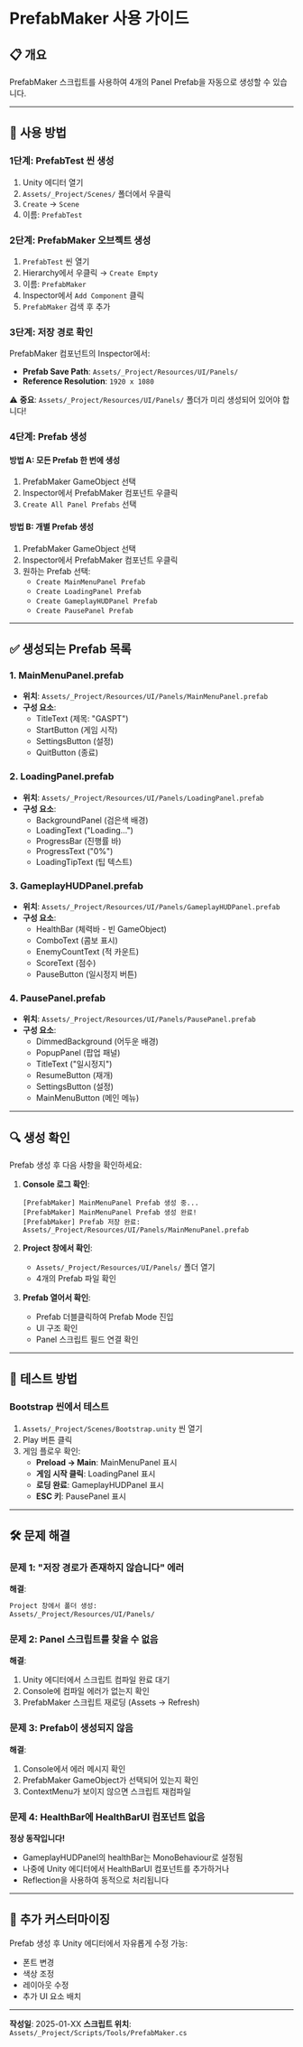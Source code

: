 # PrefabMaker 사용 가이드

## 📋 개요

PrefabMaker 스크립트를 사용하여 4개의 Panel Prefab을 자동으로 생성할 수 있습니다.

---

## 🚀 사용 방법

### 1단계: PrefabTest 씬 생성

1. Unity 에디터 열기
2. `Assets/_Project/Scenes/` 폴더에서 우클릭
3. `Create` → `Scene`
4. 이름: `PrefabTest`

### 2단계: PrefabMaker 오브젝트 생성

1. `PrefabTest` 씬 열기
2. Hierarchy에서 우클릭 → `Create Empty`
3. 이름: `PrefabMaker`
4. Inspector에서 `Add Component` 클릭
5. `PrefabMaker` 검색 후 추가

### 3단계: 저장 경로 확인

PrefabMaker 컴포넌트의 Inspector에서:
- **Prefab Save Path**: `Assets/_Project/Resources/UI/Panels/`
- **Reference Resolution**: `1920 x 1080`

⚠️ **중요**: `Assets/_Project/Resources/UI/Panels/` 폴더가 미리 생성되어 있어야 합니다!

### 4단계: Prefab 생성

#### 방법 A: 모든 Prefab 한 번에 생성
1. PrefabMaker GameObject 선택
2. Inspector에서 PrefabMaker 컴포넌트 우클릭
3. `Create All Panel Prefabs` 선택

#### 방법 B: 개별 Prefab 생성
1. PrefabMaker GameObject 선택
2. Inspector에서 PrefabMaker 컴포넌트 우클릭
3. 원하는 Prefab 선택:
   - `Create MainMenuPanel Prefab`
   - `Create LoadingPanel Prefab`
   - `Create GameplayHUDPanel Prefab`
   - `Create PausePanel Prefab`

---

## ✅ 생성되는 Prefab 목록

### 1. MainMenuPanel.prefab
- **위치**: `Assets/_Project/Resources/UI/Panels/MainMenuPanel.prefab`
- **구성 요소**:
  - TitleText (제목: "GASPT")
  - StartButton (게임 시작)
  - SettingsButton (설정)
  - QuitButton (종료)

### 2. LoadingPanel.prefab
- **위치**: `Assets/_Project/Resources/UI/Panels/LoadingPanel.prefab`
- **구성 요소**:
  - BackgroundPanel (검은색 배경)
  - LoadingText ("Loading...")
  - ProgressBar (진행률 바)
  - ProgressText ("0%")
  - LoadingTipText (팁 텍스트)

### 3. GameplayHUDPanel.prefab
- **위치**: `Assets/_Project/Resources/UI/Panels/GameplayHUDPanel.prefab`
- **구성 요소**:
  - HealthBar (체력바 - 빈 GameObject)
  - ComboText (콤보 표시)
  - EnemyCountText (적 카운트)
  - ScoreText (점수)
  - PauseButton (일시정지 버튼)

### 4. PausePanel.prefab
- **위치**: `Assets/_Project/Resources/UI/Panels/PausePanel.prefab`
- **구성 요소**:
  - DimmedBackground (어두운 배경)
  - PopupPanel (팝업 패널)
  - TitleText ("일시정지")
  - ResumeButton (재개)
  - SettingsButton (설정)
  - MainMenuButton (메인 메뉴)

---

## 🔍 생성 확인

Prefab 생성 후 다음 사항을 확인하세요:

1. **Console 로그 확인**:
   ```
   [PrefabMaker] MainMenuPanel Prefab 생성 중...
   [PrefabMaker] MainMenuPanel Prefab 생성 완료!
   [PrefabMaker] Prefab 저장 완료: Assets/_Project/Resources/UI/Panels/MainMenuPanel.prefab
   ```

2. **Project 창에서 확인**:
   - `Assets/_Project/Resources/UI/Panels/` 폴더 열기
   - 4개의 Prefab 파일 확인

3. **Prefab 열어서 확인**:
   - Prefab 더블클릭하여 Prefab Mode 진입
   - UI 구조 확인
   - Panel 스크립트 필드 연결 확인

---

## 🧪 테스트 방법

### Bootstrap 씬에서 테스트
1. `Assets/_Project/Scenes/Bootstrap.unity` 씬 열기
2. Play 버튼 클릭
3. 게임 플로우 확인:
   - **Preload → Main**: MainMenuPanel 표시
   - **게임 시작 클릭**: LoadingPanel 표시
   - **로딩 완료**: GameplayHUDPanel 표시
   - **ESC 키**: PausePanel 표시

---

## 🛠️ 문제 해결

### 문제 1: "저장 경로가 존재하지 않습니다" 에러
**해결**:
```bash
Project 창에서 폴더 생성:
Assets/_Project/Resources/UI/Panels/
```

### 문제 2: Panel 스크립트를 찾을 수 없음
**해결**:
1. Unity 에디터에서 스크립트 컴파일 완료 대기
2. Console에 컴파일 에러가 없는지 확인
3. PrefabMaker 스크립트 재로딩 (Assets → Refresh)

### 문제 3: Prefab이 생성되지 않음
**해결**:
1. Console에서 에러 메시지 확인
2. PrefabMaker GameObject가 선택되어 있는지 확인
3. ContextMenu가 보이지 않으면 스크립트 재컴파일

### 문제 4: HealthBar에 HealthBarUI 컴포넌트 없음
**정상 동작입니다!**
- GameplayHUDPanel의 healthBar는 MonoBehaviour로 설정됨
- 나중에 Unity 에디터에서 HealthBarUI 컴포넌트를 추가하거나
- Reflection을 사용하여 동적으로 처리됩니다

---

## 📝 추가 커스터마이징

Prefab 생성 후 Unity 에디터에서 자유롭게 수정 가능:
- 폰트 변경
- 색상 조정
- 레이아웃 수정
- 추가 UI 요소 배치

---

**작성일**: 2025-01-XX
**스크립트 위치**: `Assets/_Project/Scripts/Tools/PrefabMaker.cs`
